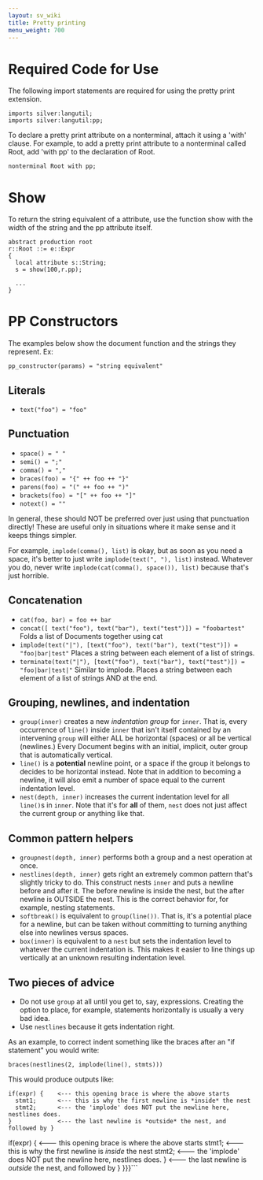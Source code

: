 ```yaml
---
layout: sv_wiki
title: Pretty printing
menu_weight: 700
---
```




# Required Code for Use
The following import statements are required for using the pretty print extension.

```
imports silver:langutil;
imports silver:langutil:pp;
```

To declare a pretty print attribute on a nonterminal, attach it using a 'with' clause. For example, to add a pretty print attribute to a nonterminal called Root, add 'with pp' to the declaration of Root.

```
nonterminal Root with pp;
```

# Show
To return the string equivalent of a attribute, use the function show with the width of the string and the pp attribute itself.

```
abstract production root
r::Root ::= e::Expr
{
  local attribute s::String;
  s = show(100,r.pp);

  ...
}
```

# PP Constructors
The examples below show the document function and the strings they represent.
Ex:
```
pp_constructor(params) = "string equivalent"
```


## Literals
  * ` text("foo") = "foo" `

## Punctuation
  * ` space() = " " `
  * ` semi() = ";" `
  * ` comma() = "," `
  * ` braces(foo) = "{" ++ foo ++ "}" `
  * ` parens(foo) = "(" ++ foo ++ ")" `
  * ` brackets(foo) = "[" ++ foo ++ "]" `
  * ` notext() = "" `

In general, these should NOT be preferred over just using that punctuation directly! These are useful only in situations where it make sense and it keeps things simpler.

For example, `implode(comma(), list)` is okay, but as soon as you need a space, it's better to just write `implode(text(", "), list)` instead. Whatever you do, never write `implode(cat(comma(), space()), list)` because that's just horrible.

## Concatenation
  * ` cat(foo, bar) = foo ++ bar `
  * ` concat([ text("foo"), text("bar"), text("test")]) = "foobartest" ` Folds a list of Documents together using cat
  * ` implode(text("|"), [text("foo"), text("bar"), text("test")]) = "foo|bar|test" ` Places a string between each element of a list of strings.
  * ` terminate(text("|"), [text("foo"), text("bar"), text("test")]) = "foo|bar|test|" ` Similar to implode. Places a string between each element of a list of strings AND at the end.

## Grouping, newlines, and indentation
  * `group(inner)` creates a new _indentation group_ for `inner`. That is, every occurrence of `line()` inside `inner` that isn't itself contained by an intervening `group` will either ALL be horizontal (spaces) or all be vertical (newlines.) Every Document begins with an initial, implicit, outer group that is automatically vertical.
  * `line()` is a **potential** newline point, or a space if the group it belongs to decides to be horizontal instead. Note that in addition to becoming a newline, it will also emit a number of space equal to the current indentation level.
  * `nest(depth, inner)` increases the current indentation level for all `line()`s in `inner`. Note that it's for **all** of them, `nest` does not just affect the current group or anything like that.

## Common pattern helpers
  * `groupnest(depth, inner)` performs both a group and a nest operation at once.
  * `nestlines(depth, inner)` gets right an extremely common pattern that's slightly tricky to do. This construct nests `inner` and puts a newline before and after it. The before newline is inside the nest, but the after newline is OUTSIDE the nest. This is the correct behavior for, for example, nesting statements.
  * `softbreak()` is equivalent to `group(line())`. That is, it's a potential place for a newline, but can be taken without committing to turning anything else into newlines versus spaces.
  * `box(inner)` is equivalent to a `nest` but sets the indentation level to whatever the current indentation is. This makes it easier to line things up vertically at an unknown resulting indentation level.

## Two pieces of advice

  * Do not use `group` at all until you get to, say, expressions. Creating the option to place, for example, statements horizontally is usually a very bad idea.
  * Use `nestlines` because it gets indentation right.

As an example, to correct indent something like the braces after an "if statement" you would write:

` braces(nestlines(2, implode(line(), stmts))) `


This would produce outputs like:

```
if(expr) {    <--- this opening brace is where the above starts
  stmt1;      <--- this is why the first newline is *inside* the nest
  stmt2;      <--- the 'implode' does NOT put the newline here, nestlines does.
}             <--- the last newline is *outside* the nest, and followed by }
```


if(expr) {    <--- this opening brace is where the above starts
  stmt1;      <--- this is why the first newline is *inside* the nest
  stmt2;      <--- the 'implode' does NOT put the newline here, nestlines does.
}             <--- the last newline is *outside* the nest, and followed by }
}}}```

